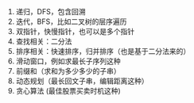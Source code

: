 1. 递归，DFS，包含回溯
2. 迭代，BFS，比如二叉树的层序遍历
3. 双指针，快慢指针，也可以是多个指针
4. 查找相关：二分法
5. 排序相关：快速排序，归并排序（也是基于二分法来的）
6. 滑动窗口，例如求最长子序列这种
7. 前缀和（求和为多少多少的子串）
8. 动态规划（最长回文子串，编辑距离这种）
9. 贪心算法 (最佳股票买卖时机这种)